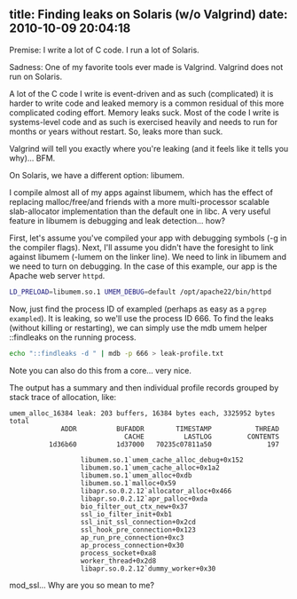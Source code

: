 title: Finding leaks on Solaris (w/o Valgrind)
date: 2010-10-09 20:04:18
---

Premise: I write a lot of C code.  I run a lot of Solaris.

Sadness: One of my favorite tools ever made is Valgrind.  Valgrind does not run on Solaris.

A lot of the C code I write is event-driven and as such (complicated) it is harder to write code and leaked memory is a common residual of this more complicated coding effort.  Memory leaks suck.  Most of the code I write is systems-level code and as such is exercised heavily and needs to run for months or years without restart.  So, leaks more than suck.

Valgrind will tell you exactly where you're leaking (and it feels like it tells you why)... BFM.

On Solaris, we have a different option: libumem.

I compile almost all of my apps against libumem, which has the effect of replacing malloc/free/and friends with a more multi-processor scalable slab-allocator implementation than the default one in libc.  A very useful feature in libumem is debugging and leak detection... how?

First, let's assume you've compiled your app with debugging symbols (-g in the compiler flags).  Next, I'll assume you didn't have the foresight to link against libumem (-lumem on the linker line).  We need to link in libumem and we need to turn on debugging.  In the case of this example, our app is the Apache web server `httpd`.

``` bash
LD_PRELOAD=libumem.so.1 UMEM_DEBUG=default /opt/apache22/bin/httpd
```

Now, just find the process ID of exampled (perhaps as easy as a `pgrep exampled`). It is leaking, so we'll use the process ID 666. To find the leaks (without killing or restarting), we can simply use the mdb umem helper ::findleaks on the running process.

``` bash
echo "::findleaks -d " | mdb -p 666 > leak-profile.txt
```

Note you can also do this from a core... very nice.

The output has a summary and then individual profile records grouped by stack trace of allocation, like:

``` mdb mdb output
umem_alloc_16384 leak: 203 buffers, 16384 bytes each, 3325952 bytes total
             ADDR          BUFADDR        TIMESTAMP           THREAD
                             CACHE          LASTLOG         CONTENTS
          1d36b60          1d37000   70235c07811a50              197

                  libumem.so.1`umem_cache_alloc_debug+0x152
                  libumem.so.1`umem_cache_alloc+0x1a2
                  libumem.so.1`umem_alloc+0xdb
                  libumem.so.1`malloc+0x59
                  libapr.so.0.2.12`allocator_alloc+0x466
                  libapr.so.0.2.12`apr_palloc+0xda
                  bio_filter_out_ctx_new+0x37
                  ssl_io_filter_init+0xb1
                  ssl_init_ssl_connection+0x2cd
                  ssl_hook_pre_connection+0x123
                  ap_run_pre_connection+0xc3
                  ap_process_connection+0x30
                  process_socket+0xa8
                  worker_thread+0x2d8
                  libapr.so.0.2.12`dummy_worker+0x30
```

mod_ssl... Why are you so mean to me?
